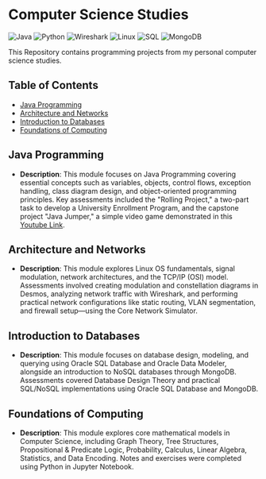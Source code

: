 
# Computer Science Studies

![Java](https://img.shields.io/badge/Java-DC143C?style=flat&logo=openjdk&logoColor=white)
![Python](https://img.shields.io/badge/Python-3776AB?style=flat&logo=python&logoColor=white)
![Wireshark](https://img.shields.io/badge/Wireshark-1679A7?style=flat&logo=wireshark&logoColor=white)
![Linux](https://img.shields.io/badge/Linux-FCC624?style=flat&logo=linux&logoColor=black)
![SQL](https://img.shields.io/badge/SQL-4479A1?style=flat&logo=postgresql&logoColor=white)
![MongoDB](https://img.shields.io/badge/MongoDB-4EA94B?style=flat&logo=mongodb&logoColor=white)

This Repository contains programming projects from my personal computer science studies.

## Table of Contents
- [Java Programming](#java-programming)
- [Architecture and Networks](#architecture-and-networks)
- [Introduction to Databases](#introduction-to-databases)
- [Foundations of Computing](#introduction-to-databases)

## Java Programming
- **Description**: This module focuses on Java Programming covering essential concepts such as variables, objects, control flows, exception handling, class diagram design, and object-oriented programming principles. Key assessments included the "Rolling Project," a two-part task to develop a University Enrollment Program, and the capstone project "Java Jumper," a simple video game demonstrated in this [Youtube Link](https://www.youtube.com/watch?v=VDigYY18HOc).

## Architecture and Networks
- **Description**: This module explores Linux OS fundamentals, signal modulation, network architectures, and the TCP/IP (OSI) model. Assessments involved creating modulation and constellation diagrams in Desmos, analyzing network traffic with Wireshark, and performing practical network configurations like static routing, VLAN segmentation, and firewall setup—using the Core Network Simulator.

## Introduction to Databases
- **Description**: This module focuses on database design, modeling, and querying using Oracle SQL Database and Oracle Data Modeler, alongside an introduction to NoSQL databases through MongoDB. Assessments covered Database Design Theory and practical SQL/NoSQL implementations using Oracle SQL Database and MongoDB.

## Foundations of Computing
- **Description**: This module explores core mathematical models in Computer Science, including Graph Theory, Tree Structures, Propositional & Predicate Logic, Probability, Calculus, Linear Algebra, Statistics, and Data Encoding. Notes and exercises were completed using Python in Jupyter Notebook.